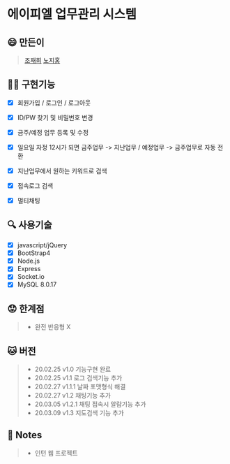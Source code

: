 # 에이피엘 업무관리 시스템

## :smile: 만든이
> [조재희](https://github.com/cbw1030)
> [노지홍](https://github.com/wlghd28)

## :man_juggling: 구현기능
- [x] 회원가입 / 로그인 / 로그아웃
- [x] ID/PW 찾기 및 비밀번호 변경
- [x] 금주/예정 업무 등록 및 수정
- [x] 일요일 자정 12시가 되면 금주업무 -> 지난업무 / 예정업무 -> 금주업무로 자동 전환
- [x] 지난업무에서 원하는 키워드로 검색 
- [x] 접속로그 검색 
- [x] 멀티채팅 


## :mag: 사용기술
- [x] javascript/jQuery
- [x] BootStrap4
- [x] Node.js
- [x] Express
- [x] Socket.io
- [x] MySQL 8.0.17

## :worried: 한계점
> - 완전 반응형 X

## :cat: 버전
> - 20.02.25 v1.0    기능구현 완료
> - 20.02.25 v1.1    로그 검색기능 추가
> - 20.02.27 v1.1.1  날짜 포맷형식 해결
> - 20.02.27 v1.2    채팅기능 추가
> - 20.03.05 v1.2.1  채팅 접속시 알람기능 추가
> - 20.03.09 v1.3    지도검색 기능 추가

## :page_facing_up: Notes
> - 인턴 웹 프로젝트
